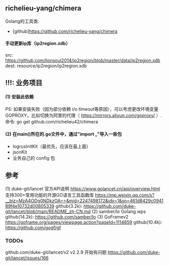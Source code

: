 ## richelieu-yang/chimera
Golang的工具类.
- [github]https://github.com/richelieu-yang/chimera  

#### 手动更新ip库（ip2region.xdb）
src:  https://github.com/lionsoul2014/ip2region/blob/master/data/ip2region.xdb  
dest: resource/ip2region/ip2region.xdb

## !!!: 业务项目
#### (1) 安装此依赖  
PS: 如果安装失败（因为部分依赖 i/o timeout等原因），可以考虑更改环境变量GOPROXY，比如切换为阿里的代理（ https://mirrors.aliyun.com/goproxy/ ）.  
命令: 
go get github.com/richelieu42/chimera

#### (2) 在main()所在的.go文件中，通过"import _"导入一些包  
- logrusInitKit（最优先，应该在最上面）
- jsonKit
- 业务自己的 config 包

## 参考
(1) duke-git/lancet
    官方API说明
        https://www.golancet.cn/api/overview.html
    支持300+常用功能的开源GO语言工具函数库
        https://mp.weixin.qq.com/s?__biz=MzA4ODg0NDkzOA==&mid=2247498172&idx=1&sn=461d8429c094189f4e10732d00805339
    github(3.2k): https://github.com/duke-git/lancet/blob/main/README_zh-CN.md
(2) samber/lo
    Golang.wps
    github(14.2k): https://github.com/samber/lo
(3) GoFramev2
    https://goframe.org/pages/viewpage.action?pageId=1114859
    github(10.4k): https://github.com/gogf/gf

### TODOs
github.com/duke-git/lancet/v2 v2.2.9 开始有问题
    https://github.com/duke-git/lancet/issues/166


